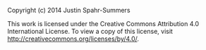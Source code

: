 Copyright (c) 2014 Justin Spahr-Summers

This work is licensed under the Creative Commons Attribution 4.0 International License. To view a copy of this license, visit http://creativecommons.org/licenses/by/4.0/.
